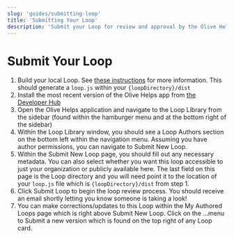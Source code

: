 ```yaml
---
slug: 'guides/submitting-loop'
title: 'Submitting Your Loop'
description: 'Submit your Loop for review and approval by the Olive Helps team.'
---
```


# Submit Your Loop
1. Build your local Loop. See [these instructions](https://github.com/open-olive/loop-development-kit/tree/main/ldk/javascript#producing-loop-compilations) for more information. This should generate a `loop.js` within your `{loopDirectory}/dist`
1. Install the most recent version of the Olive Helps app from [the Developer Hub](https://open-olive.github.io/olive-helps/)
1. Open the Olive Helps application and navigate to the Loop Library from the sidebar (found within the hamburger menu and at the bottom right of the sidebar)
1. Within the Loop Library window, you should see a Loop Authors section on the bottom left within the navigation menu. Assuming you have author permissions, you can navigate to Submit New Loop.
1. Within the Submit New Loop page, you should fill out any necessary metadata. You can also select whether you want this loop accessible to just your organization or publicly available here. The last field on this page is the Loop directory and you will need point it to the location of your `loop.js` file which is `{loopDirectory}/dist` from step 1.
1. Click Submit Loop to begin the loop review process. You should receive an email shortly letting you know someone is taking a look!
1. You can make corrections/updates to this Loop within the My Authored Loops page which is right above Submit New Loop. Click on the …menu to Submit a new version which is found on the top right of any Loop card.
